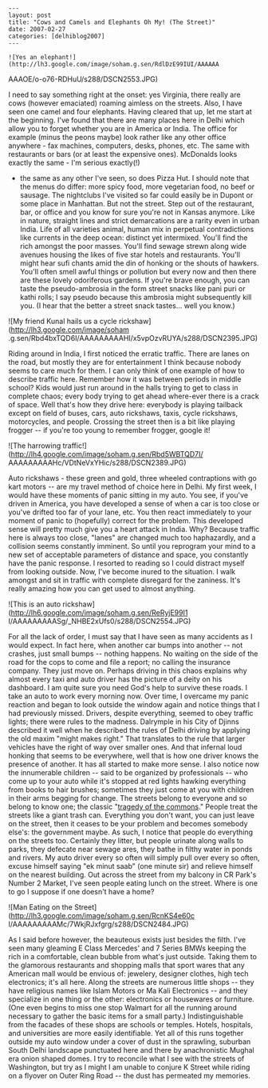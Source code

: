 
    ---
    layout: post
    title: "Cows and Camels and Elephants Oh My! (The Street)"
    date: 2007-02-27
    categories: [delhiblog2007]
    ---

    ![Yes an elephant!](http://lh3.google.com/image/soham.g.sen/RdlDzE99IUI/AAAAAA
AAAOE/o-o76-RDHuU/s288/DSCN2553.JPG)

I need to say something right at the onset: yes Virginia, there really are
cows (however emaciated) roaming aimless on the streets. Also, I have seen one
camel and four elephants. Having cleared that up, let me start at the
beginning. I've found that there are many places here in Delhi which allow you
to forget whether you are in America or India. The office for example (minus
the peons maybe) look rather like any other office anywhere - fax machines,
computers, desks, phones, etc. The same with restaurants or bars (or at least
the expensive ones). McDonalds looks exactly the same - I'm serious exactly(!)
- the same as any other I've seen, so does Pizza Hut. I should note that the
menus do differ: more spicy food, more vegetarian food, no beef or sausage.
The nightclubs I've visited so far could easily be in Dupont or some place in
Manhattan. But not the street. Step out of the restaurant, bar, or office and
you know for sure you're not in Kansas anymore. Like in nature, straight lines
and strict demarcations are a rarity even in urban India. Life of all
varieties animal, human mix in perpetual contradictions like currents in the
deep ocean: distinct yet intermixed. You'll find the rich amongst the poor
masses. You'll find sewage strewn along wide avenues housing the likes of five
star hotels and restaurants. You'll might hear sufi chants amid the din of
honking or the shouts of hawkers. You'll often smell awful things or pollution
but every now and then there are these lovely odoriferous gardens. If you're
brave enough, you can taste the pseudo-ambrosia in the form street snacks like
pani puri or kathi rolls; I say pseudo because this ambrosia might
subsequently kill you. (I hear that the better a street snack tastes... well
you know.)

![My friend Kunal hails us a cycle rickshaw](http://lh3.google.com/image/soham
.g.sen/Rbd4bxTQD6I/AAAAAAAAAHI/x5vpOzvRUYA/s288/DSCN2395.JPG)

Riding around in India, I first noticed the erratic traffic. There are lanes
on the road, but mostly they are for entertainment I think because nobody
seems to care much for them. I can only think of one example of how to
describe traffic here. Remember how it was between periods in middle school?
Kids would just run around in the halls trying to get to class in complete
chaos; every body trying to get ahead where-ever there is a crack of space.
Well that's how they drive here: everybody is playing tailback except on field
of buses, cars, auto rickshaws, taxis, cycle rickshaws, motorcycles, and
people. Crossing the street then is a bit like playing frogger -- if you're
too young to remember frogger, google it!

![The harrowing traffic!](http://lh4.google.com/image/soham.g.sen/Rbd5WBTQD7I/
AAAAAAAAAHc/VDtNeVxYHic/s288/DSCN2389.JPG)

Auto rickshaws - these green and gold, three wheeled contraptions with go kart
motors -- are my travel method of choice here in Delhi. My first week, I would
have these moments of panic sitting in my auto. You see, if you've driven in
America, you have developed a sense of when a car is too close or you've
drifted too far of your lane, etc. You then react immediately to your moment
of panic to (hopefully) correct for the problem. This developed sense will
pretty much give you a heart attack in India. Why? Because traffic here is
always too close, "lanes" are changed much too haphazardly, and a collision
seems constantly imminent. So until you reprogram your mind to a new set of
acceptable parameters of distance and space, you constantly have the panic
response. I resorted to reading so I could distract myself from looking
outside. Now, I've become inured to the situation. I walk amongst and sit in
traffic with complete disregard for the zaniness. It's really amazing how you
can get used to almost anything.

![This is an auto rickshaw](http://lh6.google.com/image/soham.g.sen/ReRyjE99I1
I/AAAAAAAAASg/_NHBE2xUfs0/s288/DSCN2554.JPG)

For all the lack of order, I must say that I have seen as many accidents as I
would expect. In fact here, when another car bumps into another -- not
crashes, just small bumps -- nothing happens. No waiting on the side of the
road for the cops to come and file a report; no calling the insurance company.
They just move on. Perhaps driving in this chaos explains why almost every
taxi and auto driver has the picture of a deity on his dashboard. I am quite
sure you need God's help to survive these roads. I take an auto to work every
morning now. Over time, I overcame my panic reaction and began to look outside
the window again and notice things that I had previously missed. Drivers,
despite everything, seemed to obey traffic lights; there were rules to the
madness. Dalrymple in his City of Djinns described it well when he described
the rules of Delhi driving by applying the old maxim "might makes right." That
translates to the rule that larger vehicles have the right of way over smaller
ones. And that infernal loud honking that seems to be everywhere, well that is
how one driver knows the presence of another. It has all started to make more
sense. I also notice now the innumerable children -- said to be organized by
professionals -- who come up to your auto while it's stopped at red lights
hawking everything from books to hair brushes; sometimes they just come at you
with children in their arms begging for change. The streets belong to everyone
and so belong to know one; the classic "[tragedy of the
commons](http://en.wikipedia.org/wiki/Tragedy_of_the_commons)." People treat
the streets like a giant trash can. Everything you don't want, you can just
leave on the street, then it ceases to be your problem and becomes somebody
else's: the government maybe. As such, I notice that people do everything on
the streets too. Certainly they litter, but people urinate along walls to
parks, they defecate near sewage ares, they bathe in filthy water in ponds and
rivers. My auto driver every so often will simply pull over every so often,
excuse himself saying "ek minut saab" (one minute sir) and relieve himself on
the nearest building. Out across the street from my balcony in CR Park's
Number 2 Market, I've seen people eating lunch on the street. Where is one to
go I suppose if one doesn't have a home?

![Man Eating on the Street](http://lh3.google.com/image/soham.g.sen/RcnKS4e60c
I/AAAAAAAAAMc/7WkjRJxfgrg/s288/DSCN2484.JPG)

As I said before however, the beauteous exists just besides the filth. I've
seen many gleaming E Class Mercedes' and 7 Series BMWs keeping the rich in a
comfortable, clean bubble from what's just outside. Taking them to the
glamorous restaurants and shopping malls that sport wares that any American
mall would be envious of: jewelery, designer clothes, high tech electronics;
it's all here. Along the streets are numerous little shops -- they have
religious names like Islam Motors or Ma Kali Electronics -- and they
specialize in one thing or the other: electronics or housewares or furniture.
(One even begins to miss one stop Walmart for all the running around necessary
to gather the basic items for a small party.) Indistinguishable from the
facades of these shops are schools or temples. Hotels, hospitals, and
universities are more easily identifiable. Yet all of this runs together
outside my auto window under a cover of dust in the sprawling, suburban South
Delhi landscape punctuated here and there by anachronistic Mughal era onion
shaped domes. I try to reconcile what I see with the streets of Washington,
but try as I might I am unable to conjure K Street while riding on a flyover
on Outer Ring Road -- the dust has permeated my memories.

